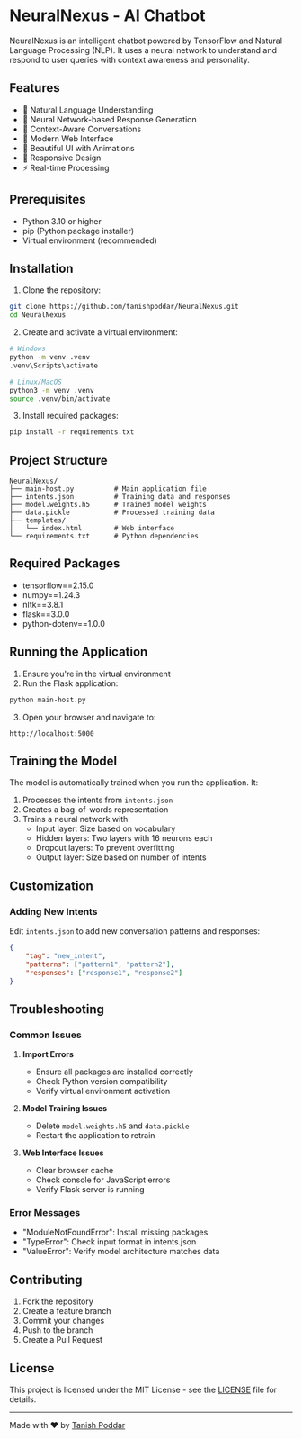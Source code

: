# NeuralNexus - AI Chatbot

NeuralNexus is an intelligent chatbot powered by TensorFlow and Natural Language Processing (NLP). It uses a neural network to understand and respond to user queries with context awareness and personality.

## Features

- 🤖 Natural Language Understanding
- 🧠 Neural Network-based Response Generation
- 🔄 Context-Aware Conversations
- 💬 Modern Web Interface
- 🎨 Beautiful UI with Animations
- 📱 Responsive Design
- ⚡ Real-time Processing

## Prerequisites

- Python 3.10 or higher
- pip (Python package installer)
- Virtual environment (recommended)

## Installation

1. Clone the repository:
```bash
git clone https://github.com/tanishpoddar/NeuralNexus.git
cd NeuralNexus
```

2. Create and activate a virtual environment:
```bash
# Windows
python -m venv .venv
.venv\Scripts\activate

# Linux/MacOS
python3 -m venv .venv
source .venv/bin/activate
```

3. Install required packages:
```bash
pip install -r requirements.txt
```

## Project Structure

```
NeuralNexus/
├── main-host.py          # Main application file
├── intents.json          # Training data and responses
├── model.weights.h5      # Trained model weights
├── data.pickle           # Processed training data
├── templates/
│   └── index.html        # Web interface
└── requirements.txt      # Python dependencies
```

## Required Packages

- tensorflow==2.15.0
- numpy==1.24.3
- nltk==3.8.1
- flask==3.0.0
- python-dotenv==1.0.0

## Running the Application

1. Ensure you're in the virtual environment
2. Run the Flask application:
```bash
python main-host.py
```
3. Open your browser and navigate to:
```
http://localhost:5000
```

## Training the Model

The model is automatically trained when you run the application. It:
1. Processes the intents from `intents.json`
2. Creates a bag-of-words representation
3. Trains a neural network with:
   - Input layer: Size based on vocabulary
   - Hidden layers: Two layers with 16 neurons each
   - Dropout layers: To prevent overfitting
   - Output layer: Size based on number of intents

## Customization

### Adding New Intents
Edit `intents.json` to add new conversation patterns and responses:
```json
{
    "tag": "new_intent",
    "patterns": ["pattern1", "pattern2"],
    "responses": ["response1", "response2"]
}
```

## Troubleshooting

### Common Issues

1. **Import Errors**
   - Ensure all packages are installed correctly
   - Check Python version compatibility
   - Verify virtual environment activation

2. **Model Training Issues**
   - Delete `model.weights.h5` and `data.pickle`
   - Restart the application to retrain

3. **Web Interface Issues**
   - Clear browser cache
   - Check console for JavaScript errors
   - Verify Flask server is running

### Error Messages

- "ModuleNotFoundError": Install missing packages
- "TypeError": Check input format in intents.json
- "ValueError": Verify model architecture matches data

## Contributing

1. Fork the repository
2. Create a feature branch
3. Commit your changes
4. Push to the branch
5. Create a Pull Request

## License

This project is licensed under the MIT License - see the [LICENSE](LICENSE) file for details.

---

Made with ♥ by [Tanish Poddar](https://github.com/tanish-poddar)
